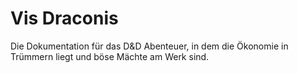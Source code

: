 # Vis Draconis

Die Dokumentation für das D&D Abenteuer, in dem die Ökonomie in Trümmern liegt und böse Mächte am Werk sind.

